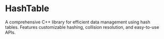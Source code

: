 # HashTable
A comprehensive C++ library for efficient data management using hash tables. Features customizable hashing, collision resolution, and easy-to-use APIs.
